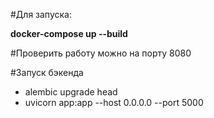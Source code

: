 #Для запуска:

**docker-compose up --build**

#Проверить работу можно на порту 8080

#Запуск бэкенда
- alembic upgrade head
- uvicorn app:app --host 0.0.0.0 --port 5000
